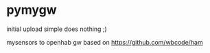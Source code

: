 pymygw
======

initial upload simple does nothing ;)

mysensors to openhab gw based on https://github.com/wbcode/ham
